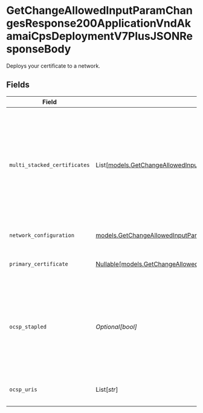 # GetChangeAllowedInputParamChangesResponse200ApplicationVndAkamaiCpsDeploymentV7PlusJSONResponseBody

Deploys your certificate to a network.


## Fields

| Field                                                                                                                                                  | Type                                                                                                                                                   | Required                                                                                                                                               | Description                                                                                                                                            |
| ------------------------------------------------------------------------------------------------------------------------------------------------------ | ------------------------------------------------------------------------------------------------------------------------------------------------------ | ------------------------------------------------------------------------------------------------------------------------------------------------------ | ------------------------------------------------------------------------------------------------------------------------------------------------------ |
| `multi_stacked_certificates`                                                                                                                           | List[[models.GetChangeAllowedInputParamMultiStackedCertificates](../models/getchangeallowedinputparammultistackedcertificates.md)]                     | :heavy_check_mark:                                                                                                                                     | Dual-stacked certificates today include an ECDSA certificate in addition to an RSA certificate. Deployment may include many dual-stacked certificates. |
| `network_configuration`                                                                                                                                | [models.GetChangeAllowedInputParamChangesResponseNetworkConfiguration](../models/getchangeallowedinputparamchangesresponsenetworkconfiguration.md)     | :heavy_check_mark:                                                                                                                                     | Network configuration properties.                                                                                                                      |
| `primary_certificate`                                                                                                                                  | [Nullable[models.GetChangeAllowedInputParamPrimaryCertificate]](../models/getchangeallowedinputparamprimarycertificate.md)                             | :heavy_check_mark:                                                                                                                                     | Primary certificate of the enrollment.                                                                                                                 |
| `ocsp_stapled`                                                                                                                                         | *Optional[bool]*                                                                                                                                       | :heavy_minus_sign:                                                                                                                                     | OCSP Stapling improves performance by including a valid OCSP response in every TLS handshake. You should enable this feature.                          |
| `ocsp_uris`                                                                                                                                            | List[*str*]                                                                                                                                            | :heavy_minus_sign:                                                                                                                                     | URI used for OCSP stapling validation.                                                                                                                 |